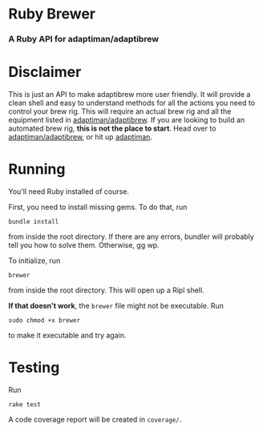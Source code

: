 # Ruby Brewer
### A Ruby API for adaptiman/adaptibrew

# Disclaimer
This is just an API to make adaptibrew more user friendly. It will provide a clean shell and easy to understand methods for all the actions you need to control your brew rig. This will require an actual brew rig and all the equipment listed in [adaptiman/adaptibrew](https://github.com/adaptiman/adaptibrew). If you are looking to build an automated brew rig, **this is not the place to start**. Head over to [adaptiman/adaptibrew](https://github.com/adaptiman/adaptibrew), or hit up [adaptiman](https://github.com/adaptiman).

# Running
You'll need Ruby installed of course.

First, you need to install missing gems. To do that, run
```shell
bundle install
```
from inside the root directory. If there are any errors, bundler will probably tell you how to solve them. Otherwise, gg wp.

To initialize, run
```shell
brewer
```
from inside the root directory. This will open up a Ripl shell.

**If that doesn't work**, the `brewer` file might not be executable. Run
```shell
sudo chmod +x brewer
```
to make it executable and try again.

# Testing
Run
```shell
rake test
```
A code coverage report will be created in `coverage/`.

